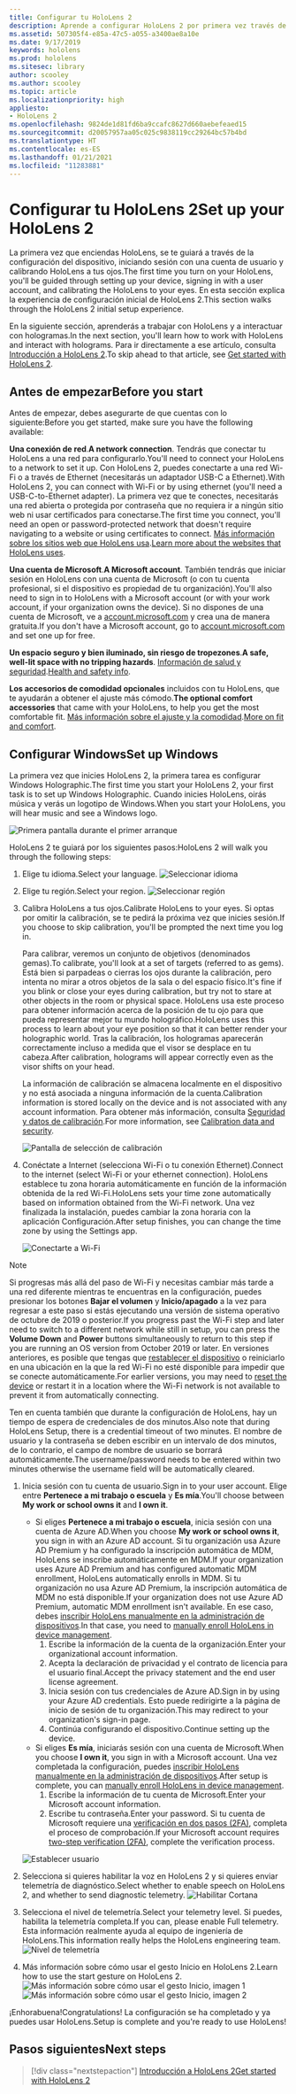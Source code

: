 ```yaml
---
title: Configurar tu HoloLens 2
description: Aprende a configurar HoloLens 2 por primera vez través de una red Wi-Fi con una cuenta de Microsoft (MSA) o de Azure Active Directory (AAD).
ms.assetid: 507305f4-e85a-47c5-a055-a3400ae8a10e
ms.date: 9/17/2019
keywords: hololens
ms.prod: hololens
ms.sitesec: library
author: scooley
ms.author: scooley
ms.topic: article
ms.localizationpriority: high
appliesto:
- HoloLens 2
ms.openlocfilehash: 9824de1d81fd6ba9ccafc8627d660aebefeaed15
ms.sourcegitcommit: d20057957aa05c025c9838119cc29264bc57b4bd
ms.translationtype: HT
ms.contentlocale: es-ES
ms.lasthandoff: 01/21/2021
ms.locfileid: "11283881"
---
```

# <span data-ttu-id="a4d7c-104">Configurar tu HoloLens 2</span><span class="sxs-lookup"><span data-stu-id="a4d7c-104">Set up your HoloLens 2</span></span>

<span data-ttu-id="a4d7c-105">La primera vez que enciendas HoloLens, se te guiará a través de la configuración del dispositivo, iniciando sesión con una cuenta de usuario y calibrando HoloLens a tus ojos.</span><span class="sxs-lookup"><span data-stu-id="a4d7c-105">The first time you turn on your HoloLens, you'll be guided through setting up your device, signing in with a user account, and calibrating the HoloLens to your eyes.</span></span>  <span data-ttu-id="a4d7c-106">En esta sección explica la experiencia de configuración inicial de HoloLens 2.</span><span class="sxs-lookup"><span data-stu-id="a4d7c-106">This section walks through the HoloLens 2 initial setup experience.</span></span>

<span data-ttu-id="a4d7c-107">En la siguiente sección, aprenderás a trabajar con HoloLens y a interactuar con hologramas.</span><span class="sxs-lookup"><span data-stu-id="a4d7c-107">In the next section, you'll learn how to work with HoloLens and interact with holograms.</span></span> <span data-ttu-id="a4d7c-108">Para ir directamente a ese artículo, consulta [Introducción a HoloLens 2](hololens2-basic-usage.md).</span><span class="sxs-lookup"><span data-stu-id="a4d7c-108">To skip ahead to that article, see [Get started with HoloLens 2](hololens2-basic-usage.md).</span></span>

## <span data-ttu-id="a4d7c-109">Antes de empezar</span><span class="sxs-lookup"><span data-stu-id="a4d7c-109">Before you start</span></span>

<span data-ttu-id="a4d7c-110">Antes de empezar, debes asegurarte de que cuentas con lo siguiente:</span><span class="sxs-lookup"><span data-stu-id="a4d7c-110">Before you get started, make sure you have the following available:</span></span>

<span data-ttu-id="a4d7c-111">**Una conexión de red**.</span><span class="sxs-lookup"><span data-stu-id="a4d7c-111">**A network connection**.</span></span> <span data-ttu-id="a4d7c-112">Tendrás que conectar tu HoloLens a una red para configurarlo.</span><span class="sxs-lookup"><span data-stu-id="a4d7c-112">You'll need to connect your HoloLens to a network to set it up.</span></span> <span data-ttu-id="a4d7c-113">Con HoloLens 2, puedes conectarte a una red Wi-Fi o a través de Ethernet (necesitarás un adaptador USB-C a Ethernet).</span><span class="sxs-lookup"><span data-stu-id="a4d7c-113">With HoloLens 2, you can connect with Wi-Fi or by using ethernet (you'll need a USB-C-to-Ethernet adapter).</span></span> <span data-ttu-id="a4d7c-114">La primera vez que te conectes, necesitarás una red abierta o protegida por contraseña que no requiera ir a ningún sitio web ni usar certificados para conectarse.</span><span class="sxs-lookup"><span data-stu-id="a4d7c-114">The first time you connect, you'll need an open or password-protected network that doesn't require navigating to a website or using certificates to connect.</span></span> <span data-ttu-id="a4d7c-115">[Más información sobre los sitios web que HoloLens usa](hololens-offline.md).</span><span class="sxs-lookup"><span data-stu-id="a4d7c-115">[Learn more about the websites that HoloLens uses](hololens-offline.md).</span></span>

<span data-ttu-id="a4d7c-116">**Una cuenta de Microsoft**.</span><span class="sxs-lookup"><span data-stu-id="a4d7c-116">**A Microsoft account**.</span></span> <span data-ttu-id="a4d7c-117">También tendrás que iniciar sesión en HoloLens con una cuenta de Microsoft (o con tu cuenta profesional, si el dispositivo es propiedad de tu organización).</span><span class="sxs-lookup"><span data-stu-id="a4d7c-117">You'll also need to sign in to HoloLens with a Microsoft account (or with your work account, if your organization owns the device).</span></span> <span data-ttu-id="a4d7c-118">Si no dispones de una cuenta de Microsoft, ve a [account.microsoft.com](https://account.microsoft.com) y crea una de manera gratuita.</span><span class="sxs-lookup"><span data-stu-id="a4d7c-118">If you don't have a Microsoft account, go to [account.microsoft.com](https://account.microsoft.com) and set one up for free.</span></span>

<span data-ttu-id="a4d7c-119">**Un espacio seguro y bien iluminado, sin riesgo de tropezones**.</span><span class="sxs-lookup"><span data-stu-id="a4d7c-119">**A safe, well-lit space with no tripping hazards**.</span></span> <span data-ttu-id="a4d7c-120">[Información de salud y seguridad](https://go.microsoft.com/fwlink/p/?LinkId=746661).</span><span class="sxs-lookup"><span data-stu-id="a4d7c-120">[Health and safety info](https://go.microsoft.com/fwlink/p/?LinkId=746661).</span></span>

<span data-ttu-id="a4d7c-121">**Los accesorios de comodidad opcionales** incluidos con tu HoloLens, que te ayudarán a obtener el ajuste más cómodo.</span><span class="sxs-lookup"><span data-stu-id="a4d7c-121">**The optional comfort accessories** that came with your HoloLens, to help you get the most comfortable fit.</span></span> <span data-ttu-id="a4d7c-122">[Más información sobre el ajuste y la comodidad](hololens2-setup.md#adjust-fit).</span><span class="sxs-lookup"><span data-stu-id="a4d7c-122">[More on fit and comfort](hololens2-setup.md#adjust-fit).</span></span>

## <span data-ttu-id="a4d7c-123">Configurar Windows</span><span class="sxs-lookup"><span data-stu-id="a4d7c-123">Set up Windows</span></span>

<span data-ttu-id="a4d7c-124">La primera vez que inicies HoloLens 2, la primera tarea es configurar Windows Holographic.</span><span class="sxs-lookup"><span data-stu-id="a4d7c-124">The first time you start your HoloLens 2, your first task is to set up Windows Holographic.</span></span>  <span data-ttu-id="a4d7c-125">Cuando inicies HoloLens, oirás música y verás un logotipo de Windows.</span><span class="sxs-lookup"><span data-stu-id="a4d7c-125">When you start your HoloLens, you will hear music and see a Windows logo.</span></span>

![Primera pantalla durante el primer arranque](images/01-magic-moment.png)

<span data-ttu-id="a4d7c-127">HoloLens 2 te guiará por los siguientes pasos:</span><span class="sxs-lookup"><span data-stu-id="a4d7c-127">HoloLens 2 will walk you through the following steps:</span></span>

1. <span data-ttu-id="a4d7c-128">Elige tu idioma.</span><span class="sxs-lookup"><span data-stu-id="a4d7c-128">Select your language.</span></span>
    ![Seleccionar idioma](images/04-language.png)

1. <span data-ttu-id="a4d7c-130">Elige tu región.</span><span class="sxs-lookup"><span data-stu-id="a4d7c-130">Select your region.</span></span>
    ![Seleccionar región](images/05-region.png)

1. <span data-ttu-id="a4d7c-132">Calibra HoloLens a tus ojos.</span><span class="sxs-lookup"><span data-stu-id="a4d7c-132">Calibrate HoloLens to your eyes.</span></span>  <span data-ttu-id="a4d7c-133">Si optas por omitir la calibración, se te pedirá la próxima vez que inicies sesión.</span><span class="sxs-lookup"><span data-stu-id="a4d7c-133">If you choose to skip calibration, you'll be prompted the next time you log in.</span></span>

    <span data-ttu-id="a4d7c-134">Para calibrar, veremos un conjunto de objetivos (denominados gemas).</span><span class="sxs-lookup"><span data-stu-id="a4d7c-134">To calibrate, you'll look at a set of targets (referred to as gems).</span></span> <span data-ttu-id="a4d7c-135">Está bien si parpadeas o cierras los ojos durante la calibración, pero intenta no mirar a otros objetos de la sala o del espacio físico.</span><span class="sxs-lookup"><span data-stu-id="a4d7c-135">It's fine if you blink or close your eyes during calibration, but try not to stare at other objects in the room or physical space.</span></span> <span data-ttu-id="a4d7c-136">HoloLens usa este proceso para obtener información acerca de la posición de tu ojo para que pueda representar mejor tu mundo holográfico.</span><span class="sxs-lookup"><span data-stu-id="a4d7c-136">HoloLens uses this process to learn about your eye position so that it can better render your holographic world.</span></span> <span data-ttu-id="a4d7c-137">Tras la calibración, los hologramas aparecerán correctamente incluso a medida que el visor se desplace en tu cabeza.</span><span class="sxs-lookup"><span data-stu-id="a4d7c-137">After calibration, holograms will appear correctly even as the visor shifts on your head.</span></span>

    <span data-ttu-id="a4d7c-138">La información de calibración se almacena localmente en el dispositivo y no está asociada a ninguna información de la cuenta.</span><span class="sxs-lookup"><span data-stu-id="a4d7c-138">Calibration information is stored locally on the device and is not associated with any account information.</span></span> <span data-ttu-id="a4d7c-139">Para obtener más información, consulta [Seguridad y datos de calibración](hololens-calibration.md#calibration-data-and-security).</span><span class="sxs-lookup"><span data-stu-id="a4d7c-139">For more information, see [Calibration data and security](hololens-calibration.md#calibration-data-and-security).</span></span>

    ![Pantalla de selección de calibración](images/06-et-corners.png)

1. <span data-ttu-id="a4d7c-141">Conéctate a Internet (selecciona Wi-Fi o tu conexión Ethernet).</span><span class="sxs-lookup"><span data-stu-id="a4d7c-141">Connect to the internet (select Wi-Fi or your ethernet connection).</span></span>
     <span data-ttu-id="a4d7c-142">HoloLens establece tu zona horaria automáticamente en función de la información obtenida de la red Wi-Fi.</span><span class="sxs-lookup"><span data-stu-id="a4d7c-142">HoloLens sets your time zone automatically based on information obtained from the Wi-Fi network.</span></span> <span data-ttu-id="a4d7c-143">Una vez finalizada la instalación, puedes cambiar la zona horaria con la aplicación Configuración.</span><span class="sxs-lookup"><span data-stu-id="a4d7c-143">After setup finishes, you can change the time zone by using the Settings app.</span></span>

    ![Conectarte a Wi-Fi](images/11-network.png)
> [!NOTE] 
> <span data-ttu-id="a4d7c-145">Si progresas más allá del paso de Wi-Fi y necesitas cambiar más tarde a una red diferente mientras te encuentras en la configuración, puedes presionar los botones **Bajar el volumen** y **Inicio/apagado** a la vez para regresar a este paso si estás ejecutando una versión de sistema operativo de octubre de 2019 o posterior.</span><span class="sxs-lookup"><span data-stu-id="a4d7c-145">If you progress past the Wi-Fi step and later need to switch to a different network while still in setup, you can press the **Volume Down** and **Power** buttons simultaneously to return to this step if you are running an OS version from October 2019 or later.</span></span> <span data-ttu-id="a4d7c-146">En versiones anteriores, es posible que tengas que [restablecer el dispositivo](hololens-recovery.md) o reiniciarlo en una ubicación en la que la red Wi-Fi no esté disponible para impedir que se conecte automáticamente.</span><span class="sxs-lookup"><span data-stu-id="a4d7c-146">For earlier versions, you may need to [reset the device](hololens-recovery.md) or restart it in a location where the Wi-Fi network is not available to prevent it from automatically connecting.</span></span>
> 
> <span data-ttu-id="a4d7c-147">Ten en cuenta también que durante la configuración de HoloLens, hay un tiempo de espera de credenciales de dos minutos.</span><span class="sxs-lookup"><span data-stu-id="a4d7c-147">Also note that during HoloLens Setup, there is a credential timeout of two minutes.</span></span> <span data-ttu-id="a4d7c-148">El nombre de usuario y la contraseña se deben escribir en un intervalo de dos minutos, de lo contrario, el campo de nombre de usuario se borrará automáticamente.</span><span class="sxs-lookup"><span data-stu-id="a4d7c-148">The username/password needs to be entered within two minutes otherwise the username field will be automatically cleared.</span></span>

1. <span data-ttu-id="a4d7c-149">Inicia sesión con tu cuenta de usuario.</span><span class="sxs-lookup"><span data-stu-id="a4d7c-149">Sign in to your user account.</span></span> <span data-ttu-id="a4d7c-150">Elige entre **Pertenece a mi trabajo o escuela** y **Es mía**.</span><span class="sxs-lookup"><span data-stu-id="a4d7c-150">You'll choose between **My work or school owns it** and **I own it**.</span></span>
    - <span data-ttu-id="a4d7c-151">Si eliges **Pertenece a mi trabajo o escuela**, inicia sesión con una cuenta de Azure AD.</span><span class="sxs-lookup"><span data-stu-id="a4d7c-151">When you choose **My work or school owns it**, you sign in with an Azure AD account.</span></span> <span data-ttu-id="a4d7c-152">Si tu organización usa Azure AD Premium y ha configurado la inscripción automática de MDM, HoloLens se inscribe automáticamente en MDM.</span><span class="sxs-lookup"><span data-stu-id="a4d7c-152">If your organization uses Azure AD Premium and has configured automatic MDM enrollment, HoloLens automatically enrolls in MDM.</span></span> <span data-ttu-id="a4d7c-153">Si tu organización no usa Azure AD Premium, la inscripción automática de MDM no está disponible.</span><span class="sxs-lookup"><span data-stu-id="a4d7c-153">If your organization does not use Azure AD Premium, automatic MDM enrollment isn't available.</span></span> <span data-ttu-id="a4d7c-154">En ese caso, debes [inscribir HoloLens manualmente en la administración de dispositivos](hololens-enroll-mdm.md#different-ways-to-enroll).</span><span class="sxs-lookup"><span data-stu-id="a4d7c-154">In that case, you need to [manually enroll HoloLens in device management](hololens-enroll-mdm.md#different-ways-to-enroll).</span></span>
        1. <span data-ttu-id="a4d7c-155">Escribe la información de la cuenta de la organización.</span><span class="sxs-lookup"><span data-stu-id="a4d7c-155">Enter your organizational account information.</span></span>
        1. <span data-ttu-id="a4d7c-156">Acepta la declaración de privacidad y el contrato de licencia para el usuario final.</span><span class="sxs-lookup"><span data-stu-id="a4d7c-156">Accept the privacy statement and the end user license agreement.</span></span>
        1. <span data-ttu-id="a4d7c-157">Inicia sesión con tus credenciales de Azure AD.</span><span class="sxs-lookup"><span data-stu-id="a4d7c-157">Sign in by using your Azure AD credentials.</span></span> <span data-ttu-id="a4d7c-158">Esto puede redirigirte a la página de inicio de sesión de tu organización.</span><span class="sxs-lookup"><span data-stu-id="a4d7c-158">This may redirect to your organization's sign-in page.</span></span>
        1. <span data-ttu-id="a4d7c-159">Continúa configurando el dispositivo.</span><span class="sxs-lookup"><span data-stu-id="a4d7c-159">Continue setting up the device.</span></span>
    - <span data-ttu-id="a4d7c-160">Si eliges **Es mía**, iniciarás sesión con una cuenta de Microsoft.</span><span class="sxs-lookup"><span data-stu-id="a4d7c-160">When you choose **I own it**, you sign in with a Microsoft account.</span></span> <span data-ttu-id="a4d7c-161">Una vez completada la configuración, puedes [inscribir HoloLens manualmente en la administración de dispositivos](hololens-enroll-mdm.md#different-ways-to-enroll).</span><span class="sxs-lookup"><span data-stu-id="a4d7c-161">After setup is complete, you can [manually enroll HoloLens in device management](hololens-enroll-mdm.md#different-ways-to-enroll).</span></span>
        1. <span data-ttu-id="a4d7c-162">Escribe la información de tu cuenta de Microsoft.</span><span class="sxs-lookup"><span data-stu-id="a4d7c-162">Enter your Microsoft account information.</span></span>
        2. <span data-ttu-id="a4d7c-163">Escribe tu contraseña.</span><span class="sxs-lookup"><span data-stu-id="a4d7c-163">Enter your password.</span></span> <span data-ttu-id="a4d7c-164">Si tu cuenta de Microsoft requiere una [verificación en dos pasos (2FA)](https://blogs.technet.microsoft.com/microsoft_blog/2013/04/17/microsoft-account-gets-more-secure/), completa el proceso de comprobación.</span><span class="sxs-lookup"><span data-stu-id="a4d7c-164">If your Microsoft account requires [two-step verification (2FA)](https://blogs.technet.microsoft.com/microsoft_blog/2013/04/17/microsoft-account-gets-more-secure/), complete the verification process.</span></span>

    ![Establecer usuario](images/13-device-owner.png)

1. <span data-ttu-id="a4d7c-166">Selecciona si quieres habilitar la voz en HoloLens 2 y si quieres enviar telemetría de diagnóstico.</span><span class="sxs-lookup"><span data-stu-id="a4d7c-166">Select whether to enable speech on HoloLens 2, and whether to send diagnostic telemetry.</span></span>
    ![Habilitar Cortana](images/22-do-more-with-voice.png)

1. <span data-ttu-id="a4d7c-168">Selecciona el nivel de telemetría.</span><span class="sxs-lookup"><span data-stu-id="a4d7c-168">Select your telemetry level.</span></span> <span data-ttu-id="a4d7c-169">Si puedes, habilita la telemetría completa.</span><span class="sxs-lookup"><span data-stu-id="a4d7c-169">If you can, please enable Full telemetry.</span></span> <span data-ttu-id="a4d7c-170">Esta información realmente ayuda al equipo de ingeniería de HoloLens.</span><span class="sxs-lookup"><span data-stu-id="a4d7c-170">This information really helps the HoloLens engineering team.</span></span>
     ![Nivel de telemetría](images/24-telemetry.png)

1. <span data-ttu-id="a4d7c-172">Más información sobre cómo usar el gesto Inicio en HoloLens 2.</span><span class="sxs-lookup"><span data-stu-id="a4d7c-172">Learn how to use the start gesture on HoloLens 2.</span></span>
     ![Más información sobre cómo usar el gesto Inicio, imagen 1](images/26-01-startmenu-learning.png) ![Más información sobre cómo usar el gesto Inicio, imagen 2](images/26-02-startmenu-learning.png)

<span data-ttu-id="a4d7c-174">¡Enhorabuena!</span><span class="sxs-lookup"><span data-stu-id="a4d7c-174">Congratulations!</span></span>  <span data-ttu-id="a4d7c-175">La configuración se ha completado y ya puedes usar HoloLens.</span><span class="sxs-lookup"><span data-stu-id="a4d7c-175">Setup is complete and you're ready to use HoloLens!</span></span>

## <span data-ttu-id="a4d7c-176">Pasos siguientes</span><span class="sxs-lookup"><span data-stu-id="a4d7c-176">Next steps</span></span>

> [!div class="nextstepaction"]
> [<span data-ttu-id="a4d7c-177">Introducción a HoloLens 2</span><span class="sxs-lookup"><span data-stu-id="a4d7c-177">Get started with HoloLens 2</span></span>](hololens2-basic-usage.md)
